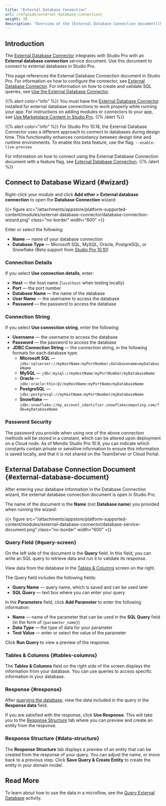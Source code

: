 ```yaml
---
title: "External Database Connection"
url: /refguide/external-database-connection/
weight: 30
description: "Overview of the [External Database Connection document](https://marketplace.mendix.com/link/component/219862) in Studio Pro, downloaded from the Mendix Marketplace."
---
```


## Introduction

The [External Database Connector](/appstore/modules/external-database-connector/) integrates with Studio Pro with an **External database connection** service document. Use this document to connect to external databases in Studio Pro.

This page references the External Database Connection document in Studio Pro. For information on how to configure the connector, see [External Database Connector](/appstore/modules/external-database-connector/). For information on how to create and validate SQL queries, see [Use the External Database Connector](/refguide/use-the-external-database-connector/).

{{% alert color="info" %}}
You must have the [External Database Connector](https://marketplace.mendix.com/link/component/219862) installed for external database connections to work properly while running your app. For instructions on adding modules or connectors to your app, see [Use Marketplace Content in Studio Pro](/appstore/use-content/).
{{% /alert %}}

{{% alert color="info" %}}
For Studio Pro 10.18, the External Database Connector uses a different approach to connect to databases during design time. This functionality enhances consistency between design time and runtime environments. To enable this beta feature, use the flag: `--enable-live-preview`

For information on how to connect using the External Database Connection document with a feature flag, see [External Database Connection](/refguide/external-database-connection/#enable-live-preview).
{{% /alert %}}

## Connect to Database Wizard {#wizard}

Right-click your module and click **Add other > External database connection** to open the **Database Connection** wizard:

{{< figure src="/attachments/appstore/platform-supported-content/modules/external-database-connector/database-connection-wizard.png" class="no-border" width="600" >}}

Enter or select the following:

* **Name** — name of your database connection
* **Database Type** — Microsoft SQL, MySQL, Oracle, PostgreSQL, or Snowflake (Beta support from [Studio Pro 10.10](/releasenotes/studio-pro/10.10/))

### Connection Details

If you select **Use connection details**, enter:

* **Host** — the host name (`localhost` when testing locally)
* **Port** — the port number
* **Database Name** — the name of the database
* **User Name** — the username to access the database
* **Password** — the password to access the database

### Connection String

If you select **Use connection string**, enter the following:

* **Username** — the username to access the database
* **Password** — the password to access the database
* **JDBC Connection String** — the connection string, in the following formats for each database type:
    * **Microsoft SQL** — `jdbc:sqlserver://myHostName:myPortNumber;databasename=myDatabaseName`
    * **MySQL** — `jdbc:mysql://myHostName:myPortNumber/myDatabaseName`
    * **Oracle** — `jdbc:oracle:thin:@//myHostName:myPortName/myDatabaseName`
    * **PostgreSQL** — `jdbc:postgresql://myHostName:myPortNumber/myDatabaseName`
    * **Snowflake** — `jdbc:snowflake://my_account_identifier.snowflakecomputing.com/?db=myDatabaseName` 

### Password Security

The password you provide when using one of the above connection methods will be stored in a constant, which can be altered upon deployment on a Cloud node. As of Mendix Studio Pro 10.9, you can indicate which constants contain private or sensitive information to ensure this information is saved locally, and that it is not shared on the TeamServer or Cloud Portal.

## External Database Connection Document {#external-database-document}

After entering your database information in the Database Connection wizard, the external database connection document is open in Studio Pro. 

The name of the document is the **Name** (not **Database name**) you provided when running the wizard:

{{< figure src="/attachments/appstore/platform-supported-content/modules/external-database-connector/database-service-document.png" class="no-border" width="600" >}}

### Query Field {#query-screen}

On the left side of the document is the **Query** field. In this field, you can write an SQL query to retrieve data and run it to validate its response.

View data from the database in the [Tables & Columns](#tables-columns) screen on the right.

The Query field includes the following fields:

* **Query Name** — query name, which is saved and can be used later
* **SQL Query** — text box where you can enter your query

In the **Parameters** field, click **Add Parameter** to enter the following information:

* **Name** — name of the parameter that can be used in the **SQL Query** field (in the form of `{parameter_name}`)
* **Data Type** — the type of data for your parameter
* **Test Value** — enter or select the value of the parameter

Click **Run Query** to view a preview of the response.

### Tables & Columns {#tables-columns}

The **Tables & Columns** field on the right side of the screen displays the information from your database. You can use queries to access specific information in your database.

### Response {#response}

After [querying the database](/appstore/modules/external-database-connector/#query-database), view the data included in the query in the **Response data** field.

If you are satisfied with the response, click **Use Response**. This will take you to the [Response Structure](#data-structure) tab where you can preview and create an entity from the response.

### Response Structure {#data-structure}

The **Response Structure** tab displays a preview of an entity that can be created from the response of your query. You can adjust the name, or move back to a previous step. Click **Save Query & Create Entity** to create the entity in your domain model.

## Read More

To learn about how to use the data in a microflow, see the [Query External Database](/refguide/query-external-database/) activity. 
